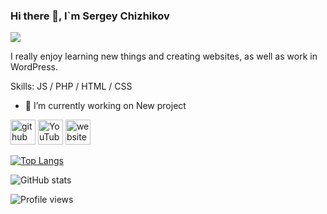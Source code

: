 ### Hi there 👋, I`m Sergey Chizhikov
![](https://napli.ru/github.png)

I really enjoy learning new things and creating websites, as well as work in WordPress.

Skills:   JS / PHP / HTML / CSS

- 🔭 I’m currently working on New project 


[<img src='https://cdn.jsdelivr.net/npm/simple-icons@3.0.1/icons/github.svg' alt='github' height='40'>](https://github.com/SergioChizhikov)  [<img src='https://cdn.jsdelivr.net/npm/simple-icons@3.0.1/icons/youtube.svg' alt='YouTube' height='40'>](https://www.youtube.com/channel/UCYnxIB9mCubB_3LBSvqBwOA)  [<img src='https://cdn.jsdelivr.net/npm/simple-icons@3.0.1/icons/icloud.svg' alt='website' height='40'>](https://napli.ru)  

[![Top Langs](https://github-readme-stats.vercel.app/api/top-langs/?username=SergioChizhikov)](https://github.com/anuraghazra/github-readme-stats)

![GitHub stats](https://github-readme-stats.vercel.app/api?username=SergioChizhikov&show_icons=true&count_private=true)  

![Profile views](https://gpvc.arturio.dev/SergioChizhikov)  
